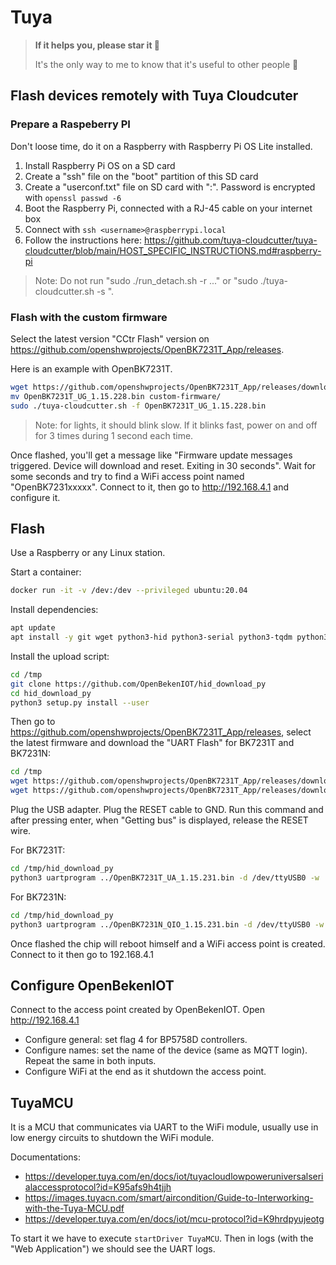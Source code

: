 # Tuya


> **If it helps you, please star it 🙏**
>
> It's the only way to me to know that it's useful to other people 🥰


## Flash devices remotely with Tuya Cloudcuter


### Prepare a Raspeberry PI

Don't loose time, do it on a Raspberry with Raspberry Pi OS Lite installed.

1. Install Raspberry Pi OS on a SD card
1. Create a "ssh" file on the "boot" partition of this SD card
1. Create a "userconf.txt" file on SD card with "<username>:<encryptedPassword>". Password is encrypted with `openssl passwd -6`
1. Boot the Raspberry Pi, connected with a RJ-45 cable on your internet box
1. Connect with `ssh <username>@raspberrypi.local`
1. Follow the instructions here: https://github.com/tuya-cloudcutter/tuya-cloudcutter/blob/main/HOST_SPECIFIC_INSTRUCTIONS.md#raspberry-pi

> Note: Do not run "sudo ./run_detach.sh -r ..." or "sudo ./tuya-cloudcutter.sh -s <SSID> <SSID password>".


### Flash with the custom firmware

Select the latest version "CCtr Flash" version on https://github.com/openshwprojects/OpenBK7231T_App/releases.

Here is an example with OpenBK7231T.
```bash
wget https://github.com/openshwprojects/OpenBK7231T_App/releases/download/1.15.228/OpenBK7231T_UG_1.15.228.bin
mv OpenBK7231T_UG_1.15.228.bin custom-firmware/
sudo ./tuya-cloudcutter.sh -f OpenBK7231T_UG_1.15.228.bin
```

> Note: for lights, it should blink slow. If it blinks fast, power on and off for 3 times during 1 second each time.


Once flashed, you'll get a message like "Firmware update messages triggered. Device will download and reset. Exiting in 30 seconds".
Wait for some seconds and try to find a WiFi access point named "OpenBK7231xxxxx".
Connect to it, then go to http://192.168.4.1 and configure it.


## Flash

Use a Raspberry or any Linux station.

Start a container:
```bash
docker run -it -v /dev:/dev --privileged ubuntu:20.04
```

Install dependencies:
```bash
apt update
apt install -y git wget python3-hid python3-serial python3-tqdm python3-setuptools
```

Install the upload script:
```bash
cd /tmp
git clone https://github.com/OpenBekenIOT/hid_download_py
cd hid_download_py
python3 setup.py install --user
```

Then go to https://github.com/openshwprojects/OpenBK7231T_App/releases, select the latest firmware and download the "UART Flash" for BK7231T and BK7231N:
```bash
cd /tmp
wget https://github.com/openshwprojects/OpenBK7231T_App/releases/download/1.15.231/OpenBK7231T_UA_1.15.231.bin
wget https://github.com/openshwprojects/OpenBK7231T_App/releases/download/1.15.231/OpenBK7231N_QIO_1.15.231.bin
```

Plug the USB adapter.
Plug the RESET cable to GND.
Run this command and after pressing enter, when "Getting bus" is displayed, release the RESET wire.

For BK7231T:
```bash
cd /tmp/hid_download_py
python3 uartprogram ../OpenBK7231T_UA_1.15.231.bin -d /dev/ttyUSB0 -w
```

For BK7231N:
```bash
cd /tmp/hid_download_py
python3 uartprogram ../OpenBK7231N_QIO_1.15.231.bin -d /dev/ttyUSB0 -w --unprotect --startaddr 0x0
```

Once flashed the chip will reboot himself and a WiFi access point is created.
Connect to it then go to 192.168.4.1


## Configure OpenBekenIOT

Connect to the access point created by OpenBekenIOT.
Open http://192.168.4.1


- Configure general: set flag 4 for BP5758D controllers.
- Configure names: set the name of the device (same as MQTT login). Repeat the same in both inputs.
- Configure WiFi at the end as it shutdown the access point.


## TuyaMCU

It is a MCU that communicates via UART to the WiFi module, usually use in low energy circuits to shutdown the WiFi module.

Documentations:
- https://developer.tuya.com/en/docs/iot/tuyacloudlowpoweruniversalserialaccessprotocol?id=K95afs9h4tjjh
- https://images.tuyacn.com/smart/aircondition/Guide-to-Interworking-with-the-Tuya-MCU.pdf
- https://developer.tuya.com/en/docs/iot/mcu-protocol?id=K9hrdpyujeotg

To start it we have to execute `startDriver TuyaMCU`.
Then in logs (with the "Web Application") we should see the UART logs.

